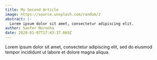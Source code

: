 ```yaml
---
title: My Second Article
image: https://source.unsplash.com/random/2
abstract: |-
  Lorem ipsum dolor sit amet, consectetur adipiscing elit.
author: Sanfer Noronha
date: 2020-01-07T17:43:37.669Z
---
```

Lorem ipsum dolor sit amet, consectetur adipiscing elit, sed do eiusmod tempor incididunt ut labore et dolore magna aliqua.